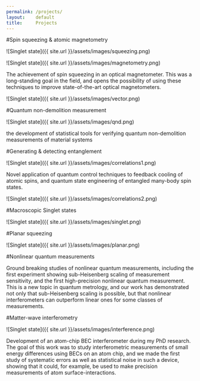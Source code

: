 ```yaml
---
permalink: /projects/
layout:    default
title:     Projects
---
```


#Spin squeezing & atomic magnetometry

![Singlet state]({{ site.url }}/assets/images/squeezing.png)

![Singlet state]({{ site.url }}/assets/images/magnetometry.png)

The achievement of spin squeezing in an optical magnetometer. This was a long-standing goal in the field, and opens the possibility of using these techniques to improve state-of-the-art optical magnetometers.

![Singlet state]({{ site.url }}/assets/images/vector.png)

#Quantum non-demolition measurement

![Singlet state]({{ site.url }}/assets/images/qnd.png)

the development of statistical tools for verifying quantum non-demolition measurements of material systems

#Generating & detecting entanglement

![Singlet state]({{ site.url }}/assets/images/correlations1.png)

Novel application of quantum control techniques to feedback cooling of atomic spins, and quantum state engineering of entangled many-body spin states.

![Singlet state]({{ site.url }}/assets/images/correlations2.png)

#Macroscopic Singlet states

![Singlet state]({{ site.url }}/assets/images/singlet.png)

#Planar squeezing

![Singlet state]({{ site.url }}/assets/images/planar.png)

#Nonlinear quantum measurements

Ground breaking studies of nonlinear quantum measurements, including the first experiment showing sub-Heisenberg scaling of measurement sensitivity, and the first high-precision nonlinear quantum measurement. This is a new topic in quantum metrology, and our work has demonstrated not only that sub-Heisenberg scaling is possible, but that nonlinear interferometers can outperform linear ones for some classes of measurements.

#Matter-wave interferometry

![Singlet state]({{ site.url }}/assets/images/interference.png)

Development of an atom-chip BEC interferometer during my PhD research. The goal of this work was to study interferometric measurements of small energy differences using BECs on an atom chip, and we made the first study of systematic errors as well as statistical noise in such a device, showing that it could, for example, be used to make precision measurements of atom surface-interactions.